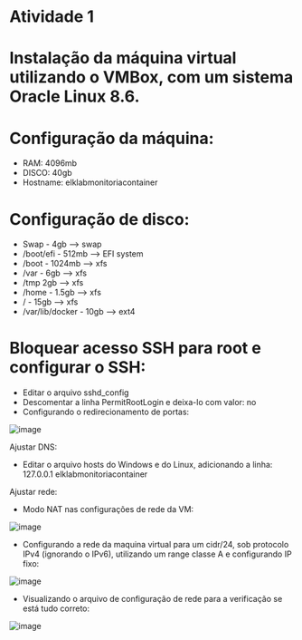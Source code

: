 # Atividade 1

# Instalação da máquina virtual utilizando o VMBox, com um sistema Oracle Linux 8.6.

# Configuração da máquina:
-	RAM: 4096mb
-	DISCO: 40gb
-	Hostname: elklabmonitoriacontainer

# Configuração de disco:
-	Swap - 4gb --> swap
-	/boot/efi - 512mb --> EFI system
-	/boot - 1024mb --> xfs
-	/var - 6gb --> xfs
-	/tmp 2gb --> xfs
-	/home - 1.5gb --> xfs
-	/ - 15gb --> xfs
-	/var/lib/docker - 10gb --> ext4

# Bloquear acesso SSH para root e configurar o SSH:
-	Editar o arquivo sshd_config
-	Descomentar a linha PermitRootLogin e deixa-lo com valor: no
-	Configurando o redirecionamento de portas:

![image](https://user-images.githubusercontent.com/108689845/179813903-be572f3f-b1b6-4644-9db4-ad5a13a744ae.png)

Ajustar DNS:
-	Editar o arquivo hosts do Windows e do Linux, adicionando a linha: 127.0.0.1 elklabmonitoriacontainer

Ajustar rede:
-	Modo NAT nas configurações de rede da VM:

![image](https://user-images.githubusercontent.com/108689845/179814040-e833b703-e7dc-4aaa-9a9f-633fb6abf325.png)

- Configurando a rede da maquina virtual para um cidr/24, sob protocolo IPv4 (ignorando o IPv6), utilizando um range classe A e configurando IP fixo:

![image](https://user-images.githubusercontent.com/108689845/179814138-d8f1e1a6-366f-4579-84e5-6712a6bde095.png)

-	Visualizando o arquivo de configuração de rede para a verificação se está tudo correto:

![image](https://user-images.githubusercontent.com/108689845/179814226-4d91e1b3-4826-4b6b-ab31-a03c0142ddfe.png)
